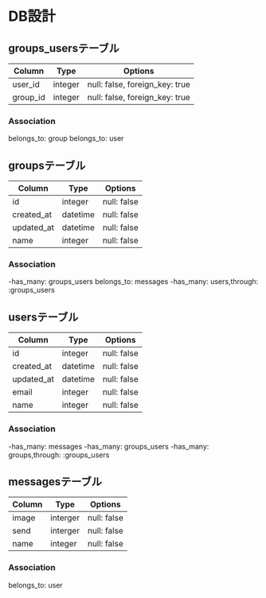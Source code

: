 # DB設計

## groups_usersテーブル
|Column|Type|Options|
|------|----|-------|
|user_id|integer|null: false, foreign_key: true|
|group_id|integer|null: false, foreign_key: true|
### Association
belongs_to: group
belongs_to: user

## groupsテーブル
|Column|Type|Options|
|------|----|-------|
|id|integer|null: false|
|created_at|datetime|null: false|
|updated_at|datetime|null: false|
|name|integer|null: false|
### Association
-has_many: groups_users
belongs_to: messages
-has_many: users,through: :groups_users

## usersテーブル
|Column|Type|Options|
|------|----|-------|
|id|integer|null: false|
|created_at|datetime|null: false|
|updated_at|datetime|null: false|
|email|integer|null: false|
|name|integer|null: false|
### Association
-has_many: messages
-has_many: groups_users
-has_many: groups,through: :groups_users

## messagesテーブル
|Column|Type|Options|
|------|----|-------|
|image|interger|null: false|
|send|interger|null: false|
|name|integer|null: false|
### Association
belongs_to: user